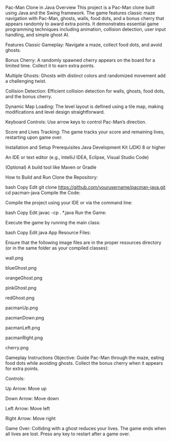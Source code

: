 Pac-Man Clone in Java
Overview
This project is a Pac-Man clone built using Java and the Swing framework. The game features classic maze navigation with Pac-Man, ghosts, walls, food dots, and a bonus cherry that appears randomly to award extra points. It demonstrates essential game programming techniques including animation, collision detection, user input handling, and simple ghost AI.

Features
Classic Gameplay:
Navigate a maze, collect food dots, and avoid ghosts.

Bonus Cherry:
A randomly spawned cherry appears on the board for a limited time. Collect it to earn extra points.

Multiple Ghosts:
Ghosts with distinct colors and randomized movement add a challenging twist.

Collision Detection:
Efficient collision detection for walls, ghosts, food dots, and the bonus cherry.

Dynamic Map Loading:
The level layout is defined using a tile map, making modifications and level design straightforward.

Keyboard Controls:
Use arrow keys to control Pac-Man’s direction.

Score and Lives Tracking:
The game tracks your score and remaining lives, restarting upon game over.

Installation and Setup
Prerequisites
Java Development Kit (JDK) 8 or higher

An IDE or text editor (e.g., IntelliJ IDEA, Eclipse, Visual Studio Code)

(Optional) A build tool like Maven or Gradle

How to Build and Run
Clone the Repository:

bash
Copy
Edit
git clone https://github.com/yourusername/pacman-java.git
cd pacman-java
Compile the Code:

Compile the project using your IDE or via the command line:

bash
Copy
Edit
javac -cp . *.java
Run the Game:

Execute the game by running the main class:

bash
Copy
Edit
java App
Resource Files:

Ensure that the following image files are in the proper resources directory (or in the same folder as your compiled classes):

wall.png

blueGhost.png

orangeGhost.png

pinkGhost.png

redGhost.png

pacmanUp.png

pacmanDown.png

pacmanLeft.png

pacmanRight.png

cherry.png

Gameplay Instructions
Objective:
Guide Pac-Man through the maze, eating food dots while avoiding ghosts. Collect the bonus cherry when it appears for extra points.

Controls:

Up Arrow: Move up

Down Arrow: Move down

Left Arrow: Move left

Right Arrow: Move right

Game Over:
Colliding with a ghost reduces your lives. The game ends when all lives are lost. Press any key to restart after a game over.